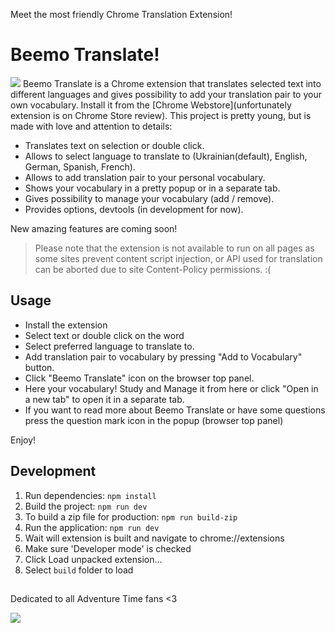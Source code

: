 Meet the most friendly Chrome Translation Extension!

# Beemo Translate!

![](src/images/recorder.png)
Beemo Translate is a Chrome extension that translates selected text into different languages and gives possibility
to add your translation pair to your own vocabulary.
Install it from the [Chrome Webstore](unfortunately extension is on Chrome Store review).
This project is pretty young, but is made with love and attention to details:

- Translates text on selection or double click.
- Allows to select language to translate to (Ukrainian(default), English, German, Spanish, French). 
- Allows to add translation pair to your personal vocabulary.
- Shows your vocabulary in a pretty popup or in a separate tab.
- Gives possibility to manage your vocabulary (add / remove).
- Provides options, devtools (in development for now).

New amazing features are coming soon!

> Please note that the extension is not available to run on all pages as some sites prevent
content script injection, or API used for translation can be aborted due to site Content-Policy permissions. 
:(

## Usage

- Install the extension
- Select text or double click on the word
- Select preferred language to translate to.
- Add translation pair to vocabulary by pressing "Add to Vocabulary" button.
- Click "Beemo Translate" icon on the browser top panel.
- Here your vocabulary! Study and Manage it from here or click "Open in a new tab" to open it in a separate tab.
- If you want to read more about Beemo Translate or have some questions press the question mark icon in the popup (browser top panel)

Enjoy!

## Development

1. Run dependencies: `npm install`
2. Build the project: `npm run dev`
3. To build a zip file for production: `npm run build-zip`
4. Run the application: `npm run dev`
5. Wait will extension is built and navigate to chrome://extensions
6. Make sure 'Developer mode' is checked
7. Click Load unpacked extension...
8. Select `build` folder to load

## 
Dedicated to all Adventure Time fans <3

![](https://orig00.deviantart.net/40d9/f/2012/221/5/b/beemo_dancing_by_norrling-d5afmpo.gif)

